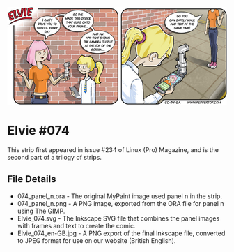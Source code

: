 ![Elvie comic strip #074](Elvie_074_en-GB.jpg)

Elvie #074
==========
This strip first appeared in issue #234 of Linux (Pro) Magazine, and is the second part of a trilogy of strips.


File Details
------------
* 074_panel_n.ora     - The original MyPaint image used panel n in the strip.
* 074_panel_n.png     - A PNG image, exported from the ORA file for panel n using The GIMP.
* Elvie_074.svg       - The Inkscape SVG file that combines the panel images with frames and text to create the comic.
* Elvie_074_en-GB.jpg - A PNG export of the final Inkscape file, converted to JPEG format for use on our website (British English).

